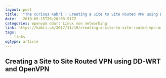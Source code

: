 ```yaml
---
layout: post 
title:  "The curious Kabri | Creating a Site to Site Routed VPN using DD-WRT and OpenVPN" 
date:   2018-09-15T20:28:03.917Z 
categories: openvpn ddwrt Linux von networking
link: https://kabri.uk/2017/11/19/creating-a-site-to-site-routed-vpn-using-dd-wrt-and-openvpn/ 
tags:
  - links
ogtype: article 
---
```


## Creating a Site to Site Routed VPN using DD-WRT and OpenVPN